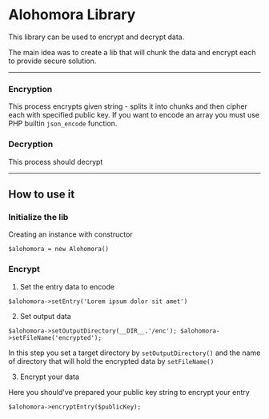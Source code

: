 # Alohomora Library
This library can be used to encrypt and decrypt data. 

The main idea was to create a lib that will chunk the data and encrypt each to provide secure solution.

***
### Encryption
This process encrypts given string  - splits it into chunks and then cipher each with specified public key.
If you want to encode an array you must use PHP builtin `json_encode` function.

### Decryption
This process should decrypt 
***

## How to use it

### Initialize the lib
Creating an instance with constructor 

`$alohomora = new Alohomora()`

### Encrypt
1. Set the entry data to encode

`$alohomora->setEntry('Lorem ipsum dolor sit amet')`

2. Set output data

`$alohomora->setOutputDirectory(__DIR__.'/enc');
 $alohomora->setFileName('encrypted');`
 
 In this step you set a target directory by `setOutputDirectory()` and the name of directory that will hold the encrypted data by `setFileName()`

3. Encrypt your data

Here you should've prepared your public key string to encrypt your entry

`$alohomora->encryptEntry($publicKey);`

